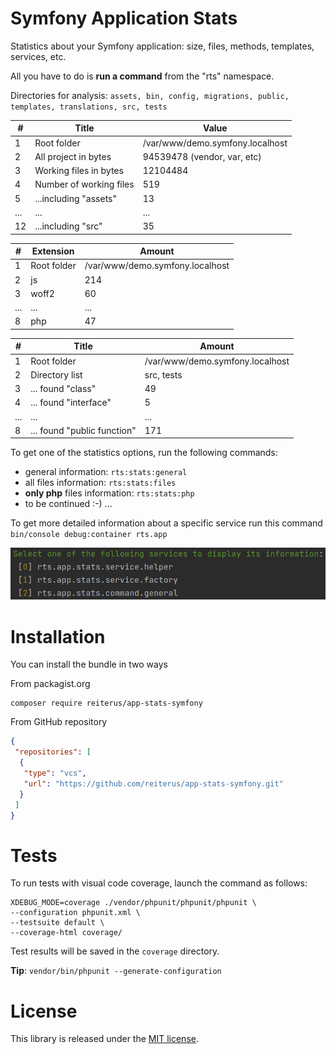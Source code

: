# Symfony Application Stats

Statistics about your Symfony application: size, files, methods, templates, services, etc.

All you have to do is **run a command** from the "rts" namespace.

Directories for analysis: `assets, bin, config, migrations, public, templates, translations, src, tests`

| #   | Title  | Value                           |
|-----| ------ |---------------------------------|
| 1   | Root folder | /var/www/demo.symfony.localhost |
| 2   | All project in bytes | 94539478 (vendor, var, etc) |
| 3   | Working files in bytes  | 12104484 |
| 4   | Number of working files | 519 |
| 5   | ...including "assets" | 13 |
| ...   | ... | ... |
| 12  | ...including "src" | 35 |

| #   | Extension          | Amount                          |
|-----|--------------------|---------------------------------|
| 1   | Root folder        | /var/www/demo.symfony.localhost |
| 2   | js                 | 214                             |
| 3   | woff2              | 60                              |
| ... | ...                | ...                             |
| 8   | php                | 47                              |

| #   | Title                       | Amount                          |
|-----|-----------------------------|---------------------------------|
| 1   | Root folder                 | /var/www/demo.symfony.localhost |
| 2   | Directory list              | src, tests                      |
| 3   | ... found "class"           | 49                              |
| 4   | ... found "interface"       | 5                               |
| ... | ...                         | ...                             |
| 8   | ... found "public function" | 171                             |

To get one of the statistics options, run the following commands:
- general information: `rts:stats:general`
- all files information: `rts:stats:files`
- **only php** files information: `rts:stats:php`
- to be continued :-) ...

To get more detailed information about a specific service run this command `bin/console debug:container rts.app`

![General Statistics](img-services.png)

# Installation
You can install the bundle in two ways

From packagist.org
```shell
composer require reiterus/app-stats-symfony
```

From GitHub repository
```json
{
 "repositories": [
  {
   "type": "vcs",
   "url": "https://github.com/reiterus/app-stats-symfony.git"
  }
 ]
}
```

# Tests

To run tests with visual code coverage, launch the command as follows:

```shell
XDEBUG_MODE=coverage ./vendor/phpunit/phpunit/phpunit \
--configuration phpunit.xml \
--testsuite default \
--coverage-html coverage/
```

Test results will be saved in the `coverage` directory.

**Tip**: `vendor/bin/phpunit --generate-configuration`

# License

This library is released under the [MIT license](LICENSE).
